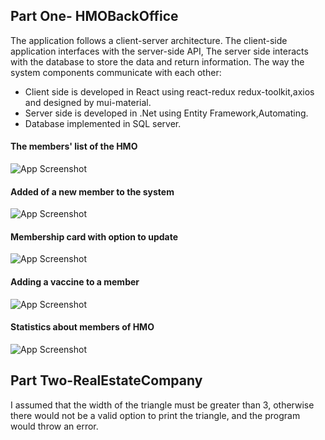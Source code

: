 ## Part One- HMOBackOffice
The application follows a client-server architecture.
The client-side application interfaces with the server-side API,
The server side interacts with the database to store the data and return information.
The way the system components communicate with each other:
- Client side is developed in React using react-redux redux-toolkit,axios and designed by mui-material.
- Server side is developed in .Net using Entity Framework,Automating.
- Database implemented in SQL server.
#### The members' list of the HMO
![App Screenshot](https://github.com/michal-saslow/HadassimHomeTest/blob/main/partA/Screenshots/members.png)
#### Added of a new member to the system
![App Screenshot](https://github.com/michal-saslow/HadassimHomeTest/blob/main/partA/Screenshots/add%20member.png)
#### Membership card with option to update
![App Screenshot](https://github.com/michal-saslow/HadassimHomeTest/blob/main/partA/Screenshots/get%20and%20set%20member.png)
#### Adding a vaccine to a member
![App Screenshot](https://github.com/michal-saslow/HadassimHomeTest/blob/main/partA/Screenshots/add%20vaccation.png)
#### Statistics about members of HMO
![App Screenshot](https://github.com/michal-saslow/HadassimHomeTest/blob/main/partA/Screenshots/statistics.png)

## Part Two-RealEstateCompany
I assumed that the width of the triangle must be greater than 3, otherwise there would not be a valid option to print the triangle, and the program would throw an error.

